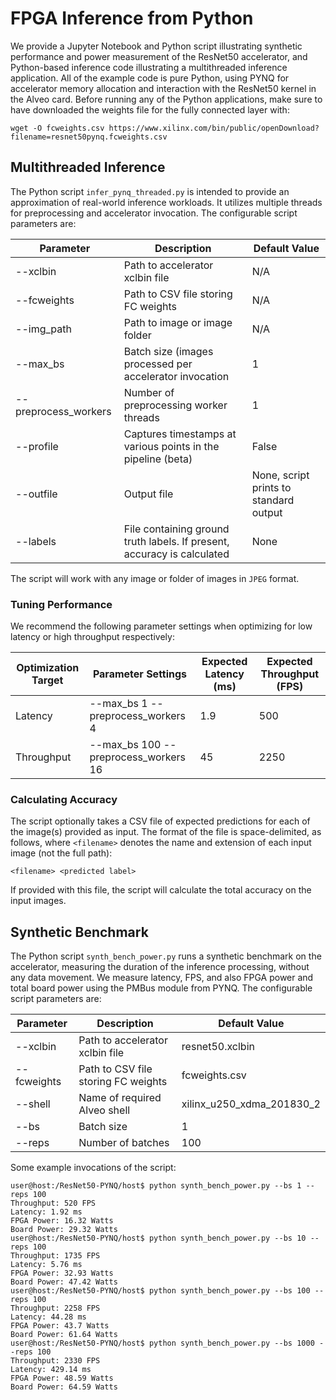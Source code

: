 # FPGA Inference from Python

We provide a Jupyter Notebook and Python script illustrating synthetic performance and power measurement of the ResNet50 accelerator, and Python-based inference code illustrating a multithreaded inference application.
All of the example code is pure Python, using PYNQ for accelerator memory allocation and interaction with the ResNet50 kernel in the Alveo card.
Before running any of the Python applications, make sure to have downloaded the weights file for the fully connected layer with:
```
wget -O fcweights.csv https://www.xilinx.com/bin/public/openDownload?filename=resnet50pynq.fcweights.csv
```

## Multithreaded Inference

The Python script `infer_pynq_threaded.py` is intended to provide an approximation of real-world inference workloads.
It utilizes multiple threads for preprocessing and accelerator invocation.
The configurable script parameters are:

Parameter            | Description                         									   | Default Value
-----------------    | -----------------                   									   | -----------------
--xclbin             | Path to accelerator xclbin file     									   | N/A
--fcweights          | Path to CSV file storing FC weights 									   | N/A
--img_path           | Path to image or image folder       									   | N/A
--max_bs             | Batch size (images processed per accelerator invocation                 | 1
--preprocess_workers | Number of preprocessing worker threads                                  | 1
--profile            | Captures timestamps at various points in the pipeline (beta)            | False
--outfile            | Output file                                                             | None, script prints to standard output
--labels             | File containing ground truth labels. If present, accuracy is calculated | None

The script will work with any image or folder of images in `JPEG` format.

### Tuning Performance

We recommend the following parameter settings when optimizing for low latency or high throughput respectively:

Optimization Target | Parameter Settings                   | Expected Latency (ms) | Expected Throughput (FPS)
-------             | ------------------                   | -------------         | -------------
Latency             | --max_bs 1 --preprocess_workers 4    | 1.9                   | 500
Throughput          | --max_bs 100 --preprocess_workers 16 | 45                    | 2250

### Calculating Accuracy

The script optionally takes a CSV file of expected predictions for each of the image(s) provided as input.
The format of the file is space-delimited, as follows, where `<filename>` denotes the name and extension of each input image (not the full path):

```
<filename> <predicted label> 
```

If provided with this file, the script will calculate the total accuracy on the input images.

## Synthetic Benchmark

The Python script `synth_bench_power.py` runs a synthetic benchmark on the accelerator, measuring the duration of the inference processing, without any data movement.
We measure latency, FPS, and also FPGA power and total board power using the PMBus module from PYNQ.
The configurable script parameters are:

Parameter            | Description                         									   | Default Value
-----------------    | -----------------                   									   | -----------------
--xclbin             | Path to accelerator xclbin file     									   | resnet50.xclbin
--fcweights          | Path to CSV file storing FC weights 									   | fcweights.csv
--shell              | Name of required Alveo shell                            | xilinx_u250_xdma_201830_2
--bs                 | Batch size                           									 | 1
--reps               | Number of batches                                       | 100

Some example invocations of the script:

```
user@host:/ResNet50-PYNQ/host$ python synth_bench_power.py --bs 1 --reps 100
Throughput: 520 FPS
Latency: 1.92 ms
FPGA Power: 16.32 Watts
Board Power: 29.32 Watts
user@host:/ResNet50-PYNQ/host$ python synth_bench_power.py --bs 10 --reps 100
Throughput: 1735 FPS
Latency: 5.76 ms
FPGA Power: 32.93 Watts
Board Power: 47.42 Watts
user@host:/ResNet50-PYNQ/host$ python synth_bench_power.py --bs 100 --reps 100
Throughput: 2258 FPS
Latency: 44.28 ms
FPGA Power: 43.7 Watts
Board Power: 61.64 Watts
user@host:/ResNet50-PYNQ/host$ python synth_bench_power.py --bs 1000 --reps 100
Throughput: 2330 FPS
Latency: 429.14 ms
FPGA Power: 48.59 Watts
Board Power: 64.59 Watts
```
